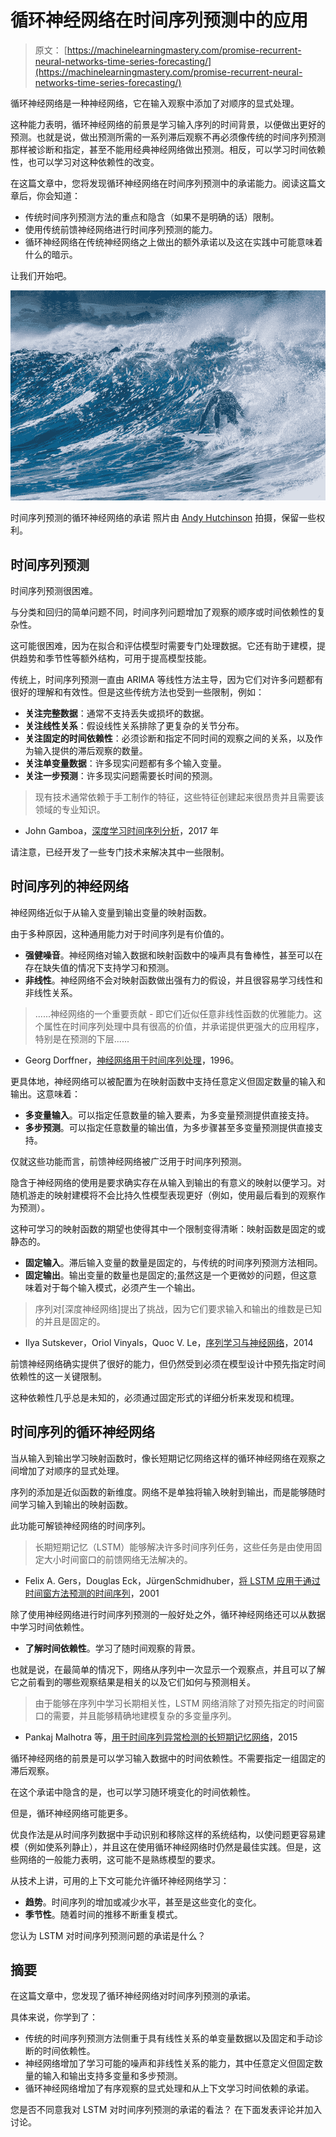 # 循环神经网络在时间序列预测中的应用

> 原文： [https://machinelearningmastery.com/promise-recurrent-neural-networks-time-series-forecasting/](https://machinelearningmastery.com/promise-recurrent-neural-networks-time-series-forecasting/)

循环神经网络是一种神经网络，它在输入观察中添加了对顺序的显式处理。

这种能力表明，循环神经网络的前景是学习输入序列的时间背景，以便做出更好的预测。也就是说，做出预测所需的一系列滞后观察不再必须像传统的时间序列预测那样被诊断和指定，甚至不能用经典神经网络做出预测。相反，可以学习时间依赖性，也可以学习对这种依赖性的改变。

在这篇文章中，您将发现循环神经网络在时间序列预测中的承诺能力。阅读这篇文章后，你会知道：

*   传统时间序列预测方法的重点和隐含（如果不是明确的话）限制。
*   使用传统前馈神经网络进行时间序列预测的能力。
*   循环神经网络在传统神经网络之上做出的额外承诺以及这在实践中可能意味着什么的暗示。

让我们开始吧。

![The Promise of Recurrent Neural Networks for Time Series Forecasting](img/8a698688e3da2d77f731be3cc3c494de.jpg)

时间序列预测的循环神经网络的承诺
照片由 [Andy Hutchinson](https://www.flickr.com/photos/repomonkey/13909187181/) 拍摄，保留一些权利。

## 时间序列预测

时间序列预测很困难。

与分类和回归的简单问题不同，时间序列问题增加了观察的顺序或时间依赖性的复杂性。

这可能很困难，因为在拟合和评估模型时需要专门处理数据。它还有助于建模，提供趋势和季节性等额外结构，可用于提高模型技能。

传统上，时间序列预测一直由 ARIMA 等线性方法主导，因为它们对许多问题都有很好的理解和有效性。但是这些传统方法也受到一些限制，例如：

*   **关注完整数据**：通常不支持丢失或损坏的数据。
*   **关注线性关系**：假设线性关系排除了更复杂的关节分布。
*   **关注固定的时间依赖性**：必须诊断和指定不同时间的观察之间的关系，以及作为输入提供的滞后观察的数量。
*   **关注单变量数据**：许多现实问题都有多个输入变量。
*   **关注一步预测**：许多现实问题需要长时间的预测。

> 现有技术通常依赖于手工制作的特征，这些特征创建起来很昂贵并且需要该领域的专业知识。

- John Gamboa，[深度学习时间序列分析](https://arxiv.org/abs/1701.01887)，2017 年

请注意，已经开发了一些专门技术来解决其中一些限制。

## 时间序列的神经网络

神经网络近似于从输入变量到输出变量的映射函数。

由于多种原因，这种通用能力对于时间序列是有价值的。

*   **强健噪音**。神经网络对输入数据和映射函数中的噪声具有鲁棒性，甚至可以在存在缺失值的情况下支持学习和预测。
*   **非线性**。神经网络不会对映射函数做出强有力的假设，并且很容易学习线性和非线性关系。

> ......神经网络的一个重要贡献 - 即它们近似任意非线性函数的优雅能力。这个属性在时间序列处理中具有很高的价值，并承诺提供更强大的应用程序，特别是在预测的下层......

- Georg Dorffner，[神经网络用于时间序列处理](http://citeseerx.ist.psu.edu/viewdoc/summary?doi=10.1.1.45.5697)，1996。

更具体地，神经网络可以被配置为在映射函数中支持任意定义但固定数量的输入和输出。这意味着：

*   **多变量输入**。可以指定任意数量的输入要素，为多变量预测提供直接支持。
*   **多步预测**。可以指定任意数量的输出值，为多步骤甚至多变量预测提供直接支持。

仅就这些功能而言，前馈神经网络被广泛用于时间序列预测。

隐含于神经网络的使用是要求确实存在从输入到输出的有意义的映射以便学习。对随机游走的映射建模将不会比持久性模型表现更好（例如，使用最后看到的观察作为预测）。

这种可学习的映射函数的期望也使得其中一个限制变得清晰：映射函数是固定的或静态的。

*   **固定输入**。滞后输入变量的数量是固定的，与传统的时间序列预测方法相同。
*   **固定输出**。输出变量的数量也是固定的;虽然这是一个更微妙的问题，但这意味着对于每个输入模式，必须产生一个输出。

> 序列对[深度神经网络]提出了挑战，因为它们要求输入和输出的维数是已知的并且是固定的。

- Ilya Sutskever，Oriol Vinyals，Quoc V. Le，[序列学习与神经网络](https://arxiv.org/abs/1409.3215)，2014

前馈神经网络确实提供了很好的能力，但仍然受到必须在模型设计中预先指定时间依赖性的这一关键限制。

这种依赖性几乎总是未知的，必须通过固定形式的详细分析来发现和梳理。

## 时间序列的循环神经网络

当从输入到输出学习映射函数时，像长短期记忆网络这样的循环神经网络在观察之间增加了对顺序的显式处理。

序列的添加是近似函数的新维度。网络不是单独将输入映射到输出，而是能够随时间学习输入到输出的映射函数。

此功能可解锁神经网络的时间序列。

> 长期短期记忆（LSTM）能够解决许多时间序列任务，这些任务是由使用固定大小时间窗口的前馈网络无法解决的。

- Felix A. Gers，Douglas Eck，JürgenSchmidhuber，[将 LSTM 应用于通过时间窗方法预测的时间序列](https://link.springer.com/chapter/10.1007/3-540-44668-0_93)，2001

除了使用神经网络进行时间序列预测的一般好处之外，循环神经网络还可以从数据中学习时间依赖性。

*   **了解时间依赖性**。学习了随时间观察的背景。

也就是说，在最简单的情况下，网络从序列中一次显示一个观察点，并且可以了解它之前看到的哪些观察结果是相关的以及它们如何与预测相关。

> 由于能够在序列中学习长期相关性，LSTM 网络消除了对预先指定的时间窗口的需要，并且能够精确地建模复杂的多变量序列。

- Pankaj Malhotra 等，[用于时间序列异常检测的长短期记忆网络](https://www.elen.ucl.ac.be/Proceedings/esann/esannpdf/es2015-56.pdf)，2015

循环神经网络的前景是可以学习输入数据中的时间依赖性。不需要指定一组固定的滞后观察。

在这个承诺中隐含的是，也可以学习随环境变化的时间依赖性。

但是，循环神经网络可能更多。

优良作法是从时间序列数据中手动识别和移除这样的系统结构，以使问题更容易建模（例如使系列静止），并且这在使用循环神经网络时仍然是最佳实践。但是，这些网络的一般能力表明，这可能不是熟练模型的要求。

从技术上讲，可用的上下文可能允许循环神经网络学习：

*   **趋势**。时间序列的增加或减少水平，甚至是这些变化的变化。
*   **季节性**。随着时间的推移不断重复模式。

您认为 LSTM 对时间序列预测问题的承诺是什么？

## 摘要

在这篇文章中，您发现了循环神经网络对时间序列预测的承诺。

具体来说，你学到了：

*   传统的时间序列预测方法侧重于具有线性关系的单变量数据以及固定和手动诊断的时间依赖性。
*   神经网络增加了学习可能的噪声和非线性关系的能力，其中任意定义但固定数量的输入和输出支持多变量和多步预测。
*   循环神经网络增加了有序观察的显式处理和从上下文学习时间依赖的承诺。

您是否不同意我对 LSTM 对时间序列预测的承诺的看法？
在下面发表评论并加入讨论。